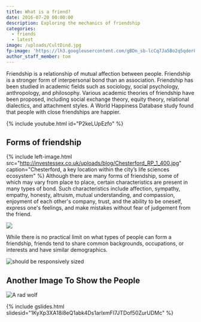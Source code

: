 ```yaml
---
title: What is a friend?
date: 2016-07-20 00:00:00
description: Exploring the mechanics of friendship
categories:
  - friends
  - latest
image: /uploads/CultDind.jpg
fp-image: 'https://lh3.googleusercontent.com/gBDn_sb-lcCq7Ja5Bo2q5qder8cy212OP9DUJLbYxCiKdcPE8QHhsXcPtezFyziLjf9itxJAkiOPLmM=w1680-h1050-rw-no'
author_staff_member: tom
---
```



Friendship is a relationship of mutual affection between people. Friendship is a stronger form of interpersonal bond than an association. Friendship has been studied in academic fields such as sociology, social psychology, anthropology, and philosophy. Various academic theories of friendship have been proposed, including social exchange theory, equity theory, relational dialectics, and attachment styles. A World Happiness Database study found that people with close friendships are happier.

{% include youtube.html id="P2keLUpEzfo" %}

## Forms of friendship

{% include left-image.html src="http://investessex.co.uk/uploads/blog/Chesterford_RP_1_400.jpg" caption="Chesterford, a key location within the city&rsquo;s life sciences ecosystem" %} Although there are many forms of friendship, some of which may vary from place to place, certain characteristics are present in many types of bond. Such characteristics include affection, sympathy, empathy, honesty, altruism, mutual understanding, and compassion, enjoyment of each other's company, trust, and the ability to be oneself, express one's feelings, and make mistakes without fear of judgement from the friend.

![](https://lh3.googleusercontent.com/-gs3YE-_r7dM/WHZvL_4_3_I/AAAAAAAAIAc/PhbX4f941QEcaIT7wJ5SXFB0B-j7KpDjwCLcB/s400-e30/VP%2BFunnel%2BBlog.jpg)

While there is no practical limit on what types of people can form a friendship, friends tend to share common backgrounds, occupations, or interests and have similar demographics.

![should be responsively sized](https://lh3.googleusercontent.com/-gs3YE-_r7dM/WHZvL_4_3_I/AAAAAAAAIAc/PhbX4f941QEcaIT7wJ5SXFB0B-j7KpDjwCLcB/s750-e30/VP%2BFunnel%2BBlog.jpg)

## Another Image To Show the People

![A rad wolf](https://res.cloudinary.com/maxgoldhouse/image/upload/w_750/1390/9i.jpg)

{% include gslides.html slidesid="1KyXp3XA18i8eQ1abk4Ds1arlxmFI7JTDof50ZurUDMc" %}